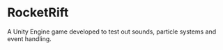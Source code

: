# RocketRift
A Unity Engine game developed to test out sounds, particle systems and event handling.
